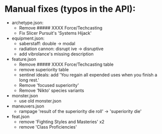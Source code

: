 # Manual fixes (typos in the API):



- archetype.json:
  - Remove ##### XXXX Force/Techcasting
  - Fix Slicer Pursuit's 'Systems Hijack'
- equipment.json:
  - saberstaff: double -> modal
  - radiation cannon: disrupt ive -> disruptive
  - add vibrolance's missing description
- feature.json
  - Remove ##### XXXX Force/Techcasting table
  - remove superiority table
  - sentinel ideals: add 'You regain all expended uses when you finish a long rest.'
  - Remove 'focused superiority'
  - Remove 'Nikto' species variants
- monster.json
  - use old monster.json
- maneuvers.json
  - rampage 'result of the superiority die roll' -> 'superiority die'
- feat.json
  - remove 'Fighting Styles and Masteries' x2
  - remove 'Class Proficiencies'
